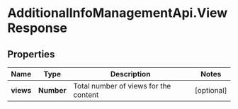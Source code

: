 # AdditionalInfoManagementApi.ViewResponse

## Properties
Name | Type | Description | Notes
------------ | ------------- | ------------- | -------------
**views** | **Number** | Total number of views for the content | [optional] 
